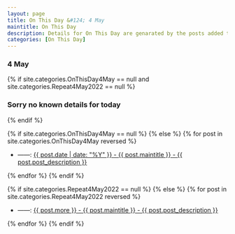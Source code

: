 ```yaml
---
layout: page
title: On This Day &#124; 4 May
maintitle: On This Day
description: Details for On This Day are genarated by the posts added to the website so the content is subject to changes/updates over time.
categories: [On This Day]
---
```


<h3>4 May</h3>

{% if site.categories.OnThisDay4May == null and site.categories.Repeat4May2022 == null %}
  <h3>Sorry no known details for today</h3>
{% endif %}

{% if site.categories.OnThisDay4May == null %}
{% else %}
{% for post in site.categories.OnThisDay4May reversed %}
<ul>
<li> ——: <a href="{{ post.url }}">{{ post.date | date: "%Y" }} - {{ post.maintitle }} - {{ post.post_description }}</a></li>
</ul>
{% endfor %}
{% endif %}

{% if site.categories.Repeat4May2022 == null %}
{% else %}
{% for post in site.categories.Repeat4May2022 reversed %}
<ul>
<li> ——: <a href="{{ post.url }}">{{ post.more }} - {{ post.maintitle }} - {{ post.post_description }}</a></li>
</ul>
{% endfor %}
{% endif %}
